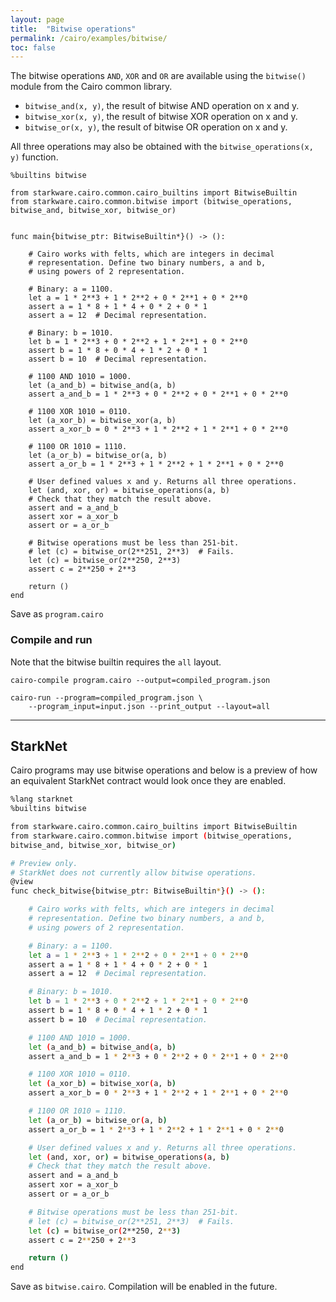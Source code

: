 ```yaml
---
layout: page
title:  "Bitwise operations"
permalink: /cairo/examples/bitwise/
toc: false
---
```


The bitwise operations `AND`, `XOR` and `OR` are available using the `bitwise()` module
from the Cairo common library.

-   `bitwise_and(x, y)`, the result of bitwise AND operation on x and y.
-   `bitwise_xor(x, y)`, the result of bitwise XOR operation on x and y.
-   `bitwise_or(x, y)`, the result of bitwise OR operation on x and y.

All three operations may also be obtained with the `bitwise_operations(x, y)` function.

```
%builtins bitwise

from starkware.cairo.common.cairo_builtins import BitwiseBuiltin
from starkware.cairo.common.bitwise import (bitwise_operations,
bitwise_and, bitwise_xor, bitwise_or)


func main{bitwise_ptr: BitwiseBuiltin*}() -> ():

    # Cairo works with felts, which are integers in decimal
    # representation. Define two binary numbers, a and b,
    # using powers of 2 representation.

    # Binary: a = 1100.
    let a = 1 * 2**3 + 1 * 2**2 + 0 * 2**1 + 0 * 2**0
    assert a = 1 * 8 + 1 * 4 + 0 * 2 + 0 * 1
    assert a = 12  # Decimal representation.

    # Binary: b = 1010.
    let b = 1 * 2**3 + 0 * 2**2 + 1 * 2**1 + 0 * 2**0
    assert b = 1 * 8 + 0 * 4 + 1 * 2 + 0 * 1
    assert b = 10  # Decimal representation.

    # 1100 AND 1010 = 1000.
    let (a_and_b) = bitwise_and(a, b)
    assert a_and_b = 1 * 2**3 + 0 * 2**2 + 0 * 2**1 + 0 * 2**0

    # 1100 XOR 1010 = 0110.
    let (a_xor_b) = bitwise_xor(a, b)
    assert a_xor_b = 0 * 2**3 + 1 * 2**2 + 1 * 2**1 + 0 * 2**0

    # 1100 OR 1010 = 1110.
    let (a_or_b) = bitwise_or(a, b)
    assert a_or_b = 1 * 2**3 + 1 * 2**2 + 1 * 2**1 + 0 * 2**0

    # User defined values x and y. Returns all three operations.
    let (and, xor, or) = bitwise_operations(a, b)
    # Check that they match the result above.
    assert and = a_and_b
    assert xor = a_xor_b
    assert or = a_or_b

    # Bitwise operations must be less than 251-bit.
    # let (c) = bitwise_or(2**251, 2**3)  # Fails.
    let (c) = bitwise_or(2**250, 2**3)
    assert c = 2**250 + 2**3

    return ()
end

```
Save as `program.cairo`

### Compile and run

Note that the bitwise builtin requires the `all` layout.

```
cairo-compile program.cairo --output=compiled_program.json

cairo-run --program=compiled_program.json \
    --program_input=input.json --print_output --layout=all
```


------

## StarkNet

Cairo programs may use bitwise operations and below is a preview
of how an equivalent StarkNet contract would look once they are enabled.

```sh
%lang starknet
%builtins bitwise

from starkware.cairo.common.cairo_builtins import BitwiseBuiltin
from starkware.cairo.common.bitwise import (bitwise_operations,
bitwise_and, bitwise_xor, bitwise_or)

# Preview only.
# StarkNet does not currently allow bitwise operations.
@view
func check_bitwise{bitwise_ptr: BitwiseBuiltin*}() -> ():

    # Cairo works with felts, which are integers in decimal
    # representation. Define two binary numbers, a and b,
    # using powers of 2 representation.

    # Binary: a = 1100.
    let a = 1 * 2**3 + 1 * 2**2 + 0 * 2**1 + 0 * 2**0
    assert a = 1 * 8 + 1 * 4 + 0 * 2 + 0 * 1
    assert a = 12  # Decimal representation.

    # Binary: b = 1010.
    let b = 1 * 2**3 + 0 * 2**2 + 1 * 2**1 + 0 * 2**0
    assert b = 1 * 8 + 0 * 4 + 1 * 2 + 0 * 1
    assert b = 10  # Decimal representation.

    # 1100 AND 1010 = 1000.
    let (a_and_b) = bitwise_and(a, b)
    assert a_and_b = 1 * 2**3 + 0 * 2**2 + 0 * 2**1 + 0 * 2**0

    # 1100 XOR 1010 = 0110.
    let (a_xor_b) = bitwise_xor(a, b)
    assert a_xor_b = 0 * 2**3 + 1 * 2**2 + 1 * 2**1 + 0 * 2**0

    # 1100 OR 1010 = 1110.
    let (a_or_b) = bitwise_or(a, b)
    assert a_or_b = 1 * 2**3 + 1 * 2**2 + 1 * 2**1 + 0 * 2**0

    # User defined values x and y. Returns all three operations.
    let (and, xor, or) = bitwise_operations(a, b)
    # Check that they match the result above.
    assert and = a_and_b
    assert xor = a_xor_b
    assert or = a_or_b

    # Bitwise operations must be less than 251-bit.
    # let (c) = bitwise_or(2**251, 2**3)  # Fails.
    let (c) = bitwise_or(2**250, 2**3)
    assert c = 2**250 + 2**3

    return ()
end

```
Save as `bitwise.cairo`. Compilation will be enabled in the future.



